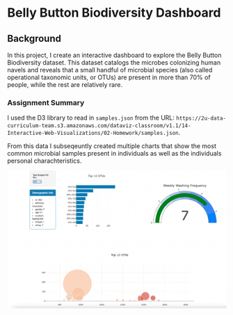 # Belly Button Biodiversity Dashboard

## Background
In this project, I create an interactive dashboard to explore the Belly Button Biodiversity dataset. This dataset catalogs the microbes colonizing human navels and reveals that a small handful of microbial species (also called operational taxonomic units, or OTUs) are present in more than 70% of people, while the rest are relatively rare.


### Assignment Summary
I used the D3 library to read in `samples.json` from the URL:
`https://2u-data-curriculum-team.s3.amazonaws.com/dataviz-classroom/v1.1/14-Interactive-Web-Visualizations/02-Homework/samples.json`.

From this data I subseqeuntly created multiple charts that show the most common microbial samples present in individuals as well as the individuals personal charachteristics. 

![Example Dashboard](screenshot.png)
